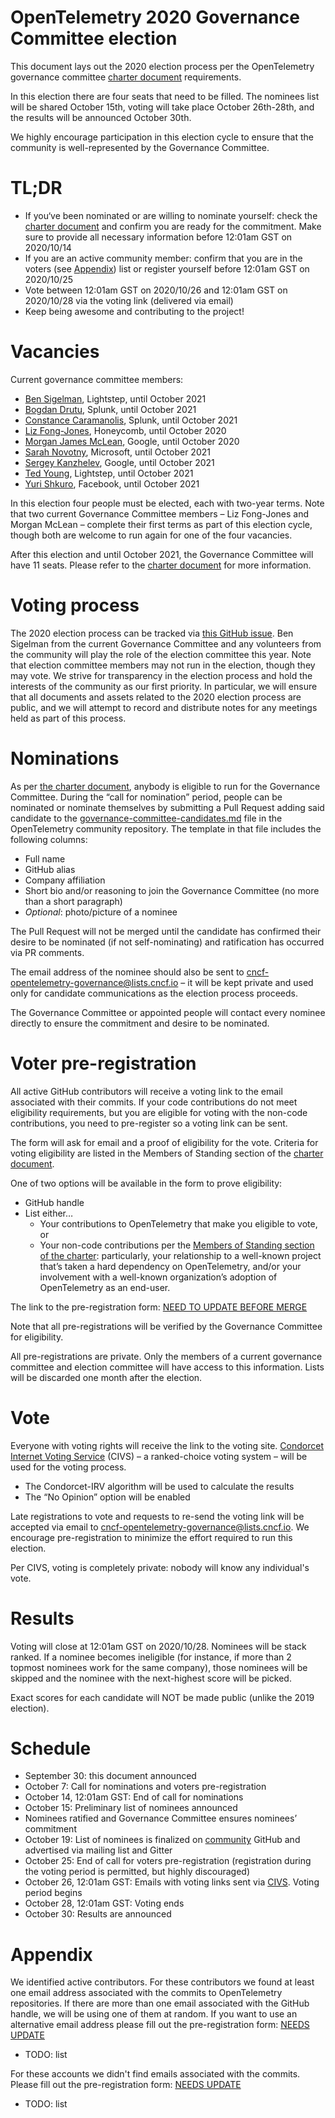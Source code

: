 # OpenTelemetry 2020 Governance Committee election

This document lays out the 2020 election process per the OpenTelemetry
governance committee
[charter document](https://github.com/open-telemetry/community/blob/master/governance-charter.md#establishment-of-a-governance-committee)
requirements.

In this election there are four seats that need to be filled. The nominees list
will be shared October 15th, voting will take place October 26th-28th, and the
results will be announced October 30th.

We highly encourage participation in this election cycle to ensure that the
community is well-represented by the Governance Committee.

# TL;DR

* If you‘ve been nominated or are willing to nominate yourself: check the
  [charter document](https://github.com/open-telemetry/community/blob/master/governance-charter.md#establishment-of-a-governance-committee)
  and confirm you are ready for the commitment. Make sure to provide all
  necessary information before 12:01am GST on 2020/10/14
* If you are an active community member: confirm that you are in the voters
  (see [Appendix](#Appendix)) list or register yourself before 12:01am GST on
  2020/10/25
* Vote between 12:01am GST on 2020/10/26 and 12:01am GST on 2020/10/28 via the
  voting link (delivered via email)
* Keep being awesome and contributing to the project!

# Vacancies

Current governance committee members:

* [Ben Sigelman](https://github.com/bhs), Lightstep, until October 2021
* [Bogdan Drutu](https://github.com/BogdanDrutu), Splunk, until October 2021
* [Constance Caramanolis](https://github.com/ccaraman), Splunk, until October 2021
* [Liz Fong-Jones](https://github.com/lizthegrey), Honeycomb, until October 2020
* [Morgan James McLean](https://github.com/mtwo), Google, until October 2020
* [Sarah Novotny](https://github.com/SarahNovotny), Microsoft, until October 2021
* [Sergey Kanzhelev](https://github.com/SergeyKanzhelev), Google, until October 2021
* [Ted Young](https://github.com/tedsuo), Lightstep, until October 2021
* [Yuri Shkuro](https://github.com/yurishkuro), Facebook, until October 2021

In this election four people must be elected, each with two-year terms. Note
that two current Governance Committee members – Liz Fong-Jones and Morgan
McLean – complete their first terms as part of this election cycle, though both
are welcome to run again for one of the four vacancies.

After this election and until October 2021, the Governance Committee will have
11 seats. Please refer to the
[charter document](https://github.com/open-telemetry/community/blob/master/governance-charter.md#establishment-of-a-governance-committee)
for more information.


# Voting process

The 2020 election process can be tracked via [this GitHub
issue](https://github.com/open-telemetry/community/issues/488). Ben Sigelman
from the current Governance Committee and any volunteers from the community
will play the role of the election committee this year. Note that election
committee members may not run in the election, though they may vote. We strive
for transparency in the election process and hold the interests of the
community as our first priority. In particular, we will ensure that all
documents and assets related to the 2020 election process are public, and we
will attempt to record and distribute notes for any meetings held as part of
this process.

# Nominations

As per
[the charter document](https://github.com/open-telemetry/community/blob/master/governance-charter.md#establishment-of-a-governance-committee),
anybody is eligible to run for the Governance Committee. During the “call for
nomination” period, people can be nominated or nominate themselves by
submitting a Pull Request adding said candidate to the
[governance-committee-candidates.md](https://github.com/open-telemetry/community/blob/master/elections/2020/governance-committee-candidates.md)
file in the OpenTelemetry community repository. The template in that file includes
the following columns:
* Full name
* GitHub alias
* Company affiliation
* Short bio and/or reasoning to join the Governance Committee (no more than a
  short paragraph)
* _Optional_: photo/picture of a nominee

The Pull Request will not be merged until the candidate has confirmed their
desire to be nominated (if not self-nominating) and ratification has occurred
via PR comments.

The email address of the nominee should also be sent to
[cncf-opentelemetry-governance@lists.cncf.io](mailto:cncf-opentelemetry-governance@lists.cncf.io) –
it will be kept private and used only for candidate communications as the
election process proceeds.

The Governance Committee or appointed people will contact every nominee
directly to ensure the commitment and desire to be nominated.

# Voter pre-registration

All active GitHub contributors will receive a voting link to the email
associated with their commits. If your code contributions do not meet
eligibility requirements, but you are eligible for voting with the non-code
contributions, you need to pre-register so a voting link can be sent.

The form will ask for email and a proof of eligibility for the vote. Criteria
for voting eligibility are listed in the Members of Standing section of the
[charter document](https://github.com/open-telemetry/community/blob/master/governance-charter.md#members-of-standing).

One of two options will be available in the form to prove eligibility:

* GitHub handle
* List either…
  * Your contributions to OpenTelemetry that make you eligible to vote, or
  * Your non-code contributions per the [Members of Standing section of the charter](https://github.com/open-telemetry/community/blob/master/governance-charter.md#members-of-standing):
    particularly, your relationship to a well-known project that’s taken a hard
    dependency on OpenTelemetry, and/or your involvement with a well-known
    organization’s adoption of OpenTelemetry as an end-user.

The link to the pre-registration form: [NEED TO UPDATE BEFORE MERGE](http://localhost/)

Note that all pre-registrations will be verified by the Governance Committee
for eligibility.

All pre-registrations are private. Only the members of a current governance
committee and election committee will have access to this information. Lists
will be discarded one month after the election.

# Vote

Everyone with voting rights will receive the link to the voting site.
[Condorcet Internet Voting Service](https://civs.cs.cornell.edu/) (CIVS) – a
ranked-choice voting system – will be used for the voting process.
* The Condorcet-IRV algorithm will be used to calculate the results
* The “No Opinion” option will be enabled

Late registrations to vote and requests to re-send the voting link will be
accepted via email to
[cncf-opentelemetry-governance@lists.cncf.io](mailto:cncf-opentelemetry-governance@lists.cncf.io).
We encourage pre-registration to minimize the effort required to run this
election.

Per CIVS, voting is completely private: nobody will know any individual's vote.

# Results

Voting will close at 12:01am GST on 2020/10/28. Nominees will be stack ranked.
If a nominee becomes ineligible (for instance, if more than 2 topmost nominees
work for the same company), those nominees will be skipped and the nominee with
the next-highest score will be picked.

Exact scores for each candidate will NOT be made public (unlike the 2019
election).


# Schedule

* September 30: this document announced
* October 7: Call for nominations and voters pre-registration
* October 14, 12:01am GST: End of call for nominations
* October 15: Preliminary list of nominees announced
* Nominees ratified and Governance Committee ensures nominees’ commitment
* October 19: List of nominees is finalized on [community](https://github.com/open-telemetry/community) GitHub and advertised via mailing list and Gitter
* October 25: End of call for voters pre-registration (registration during the voting period is permitted, but highly discouraged)
* October 26, 12:01am GST: Emails with voting links sent via [CIVS](https://civs.cs.cornell.edu/). Voting period begins
* October 28, 12:01am GST: Voting ends
* October 30: Results are announced

# Appendix

We identified active contributors. For these contributors we found at least one
email address associated with the commits to OpenTelemetry repositories. If
there are more than one email associated with the GitHub handle, we will be
using one of them at random. If you want to use an alternative email address
please fill out the pre-registration form: [NEEDS UPDATE](https://localhost)

* TODO: list

For these accounts we didn't find emails associated with the commits. Please
fill out the pre-registration form: [NEEDS UPDATE](https://localhost/)

* TODO: list

